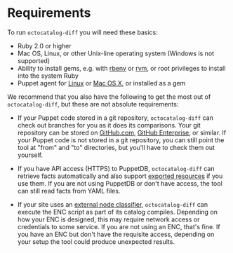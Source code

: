 # Requirements

To run `octocatalog-diff` you will need these basics:

- Ruby 2.0 or higher
- Mac OS, Linux, or other Unix-line operating system (Windows is not supported)
- Ability to install gems, e.g. with [rbenv](https://github.com/rbenv/rbenv) or [rvm](https://rvm.io/), or root privileges to install into the system Ruby
- Puppet agent for [Linux](https://docs.puppet.com/puppet/latest/reference/install_linux.html) or [Mac OS X](https://docs.puppet.com/puppet/latest/reference/install_osx.html), or installed as a gem

We recommend that you also have the following to get the most out of `octocatalog-diff`, but these are not absolute requirements:

- If your Puppet code stored in a git repository, `octocatalog-diff` can check out branches for you as it does its comparisons. Your git repository can be stored on [GitHub.com](https://github.com/), [GitHub Enterprise](https://enterprise.github.com/home), or similar. If your Puppet code is not stored in a git repository, you can still point the tool at "from" and "to" directories, but you'll have to check them out yourself.

- If you have API access (HTTPS) to PuppetDB, `octocatalog-diff` can retrieve facts automatically and also support [exported resources](https://docs.puppet.com/puppet/latest/reference/lang_exported.html) if you use them. If you are not using PuppetDB or don't have access, the tool can still read facts from YAML files.

- If your site uses an [external node classifier](https://docs.puppet.com/guides/external_nodes.html), `octocatalog-diff` can execute the ENC script as part of its catalog compiles. Depending on how your ENC is designed, this may require network access or credentials to some service. If you are not using an ENC, that's fine. If you have an ENC but don't have the requisite access, depending on your setup the tool could produce unexpected results.
